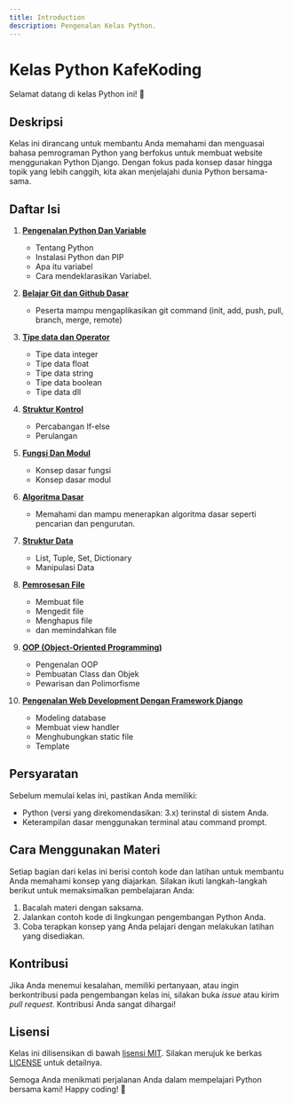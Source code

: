 ```yaml
---
title: Introduction
description: Pengenalan Kelas Python.
---
```


# Kelas Python KafeKoding

Selamat datang di kelas Python ini! 🐍

## Deskripsi

Kelas ini dirancang untuk membantu Anda memahami dan menguasai bahasa pemrograman Python yang berfokus untuk membuat website menggunakan Python Django. Dengan fokus pada konsep dasar hingga topik yang lebih canggih, kita akan menjelajahi dunia Python bersama-sama.

## Daftar Isi

1. [**Pengenalan Python Dan Variable**](pertemuan/pengenalan_python_dan_variabel.md)
    - Tentang Python
    - Instalasi Python dan PIP
    - Apa itu variabel
    - Cara mendeklarasikan Variabel.

2. [**Belajar Git dan Github Dasar**](pertemuan/belajar_git_dan_github_dasar.md)
    - Peserta mampu mengaplikasikan git command (init, add, push, pull, branch, merge, remote)

3. [**Tipe data dan Operator**](pertemuan/tipe_data_dan_operator.md)
    - Tipe data integer
    - Tipe data float
    - Tipe data string
    - Tipe data boolean
    - Tipe data dll

4. [**Struktur Kontrol**](pertemuan/struktur_control.md)
    - Percabangan If-else
    - Perulangan

5. [**Fungsi Dan Modul**](pertemuan/fungsi_dan_modul.md)
    - Konsep dasar fungsi
    - Konsep dasar modul

6. [**Algoritma Dasar**](pertemuan/algoritma_dasar.md)
    - Memahami dan mampu menerapkan algoritma dasar seperti pencarian dan pengurutan.

7. [**Struktur Data**](pertemuan/struktur_data.md)
    - List, Tuple, Set, Dictionary
    - Manipulasi Data

8. [**Pemrosesan File**](pertemuan/pemrosesan_file.md)
    - Membuat file
    - Mengedit file
    - Menghapus file
    - dan memindahkan file

9. [**OOP (Object-Oriented Programming)**](pertemuan/oop.md)
    - Pengenalan OOP
    - Pembuatan Class dan Objek
    - Pewarisan dan Polimorfisme

10. [**Pengenalan Web Development Dengan Framework Django**](pertemuan/pengenalan_django.md)
    - Modeling database
    - Membuat view handler
    - Menghubungkan static file
    - Template

## Persyaratan

Sebelum memulai kelas ini, pastikan Anda memiliki:
- Python (versi yang direkomendasikan: 3.x) terinstal di sistem Anda.
- Keterampilan dasar menggunakan terminal atau command prompt.

## Cara Menggunakan Materi

Setiap bagian dari kelas ini berisi contoh kode dan latihan untuk membantu Anda memahami konsep yang diajarkan. Silakan ikuti langkah-langkah berikut untuk memaksimalkan pembelajaran Anda:

1. Bacalah materi dengan saksama.
2. Jalankan contoh kode di lingkungan pengembangan Python Anda.
3. Coba terapkan konsep yang Anda pelajari dengan melakukan latihan yang disediakan.

## Kontribusi

Jika Anda menemui kesalahan, memiliki pertanyaan, atau ingin berkontribusi pada pengembangan kelas ini, silakan buka *issue* atau kirim *pull request*. Kontribusi Anda sangat dihargai!

## Lisensi

Kelas ini dilisensikan di bawah [lisensi MIT](LICENSE). Silakan merujuk ke berkas [LICENSE](LICENSE) untuk detailnya.

Semoga Anda menikmati perjalanan Anda dalam mempelajari Python bersama kami! Happy coding! 🚀
